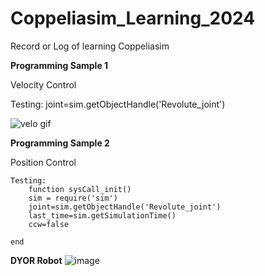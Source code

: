 # Coppeliasim_Learning_2024
 Record or Log of learning Coppeliasim


**Programming Sample 1**

Velocity Control

Testing: 
    joint=sim.getObjectHandle('Revolute_joint')

![velo gif](https://github.com/MikkoDT/Coppeliasim_Learning_2024/assets/93197249/b108db37-de16-4764-a440-741c59097e1e)

     
**Programming Sample 2**

Position Control

    Testing: 
        function sysCall_init()
        sim = require('sim')
        joint=sim.getObjectHandle('Revolute_joint')
        last_time=sim.getSimulationTime()
        ccw=false

    end


**DYOR Robot**
![image](https://github.com/MikkoDT/Coppeliasim_Learning_2024/assets/93197249/9891980a-54c2-4404-9ecf-2357d5d5c74e)

    
